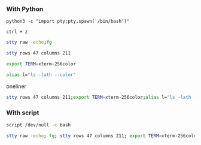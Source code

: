 ### With Python
```python3
python3 -c "import pty;pty.spawn('/bin/bash')"
```

``ctrl + z``

```bash
stty raw -echo;fg
```

```bash
stty rows 47 columns 211
```

```bash
export TERM=xterm-256color
```

```bash
alias l="ls -lath --color"
```

oneliner

```bash
stty rows 47 columns 211;export TERM=xterm-256color;alias l="ls -lath --color"
```

### With script
```bash
script /dev/null -c bash
```

```bash
stty raw -echo; fg; stty rows 47 columns 211; export TERM=xterm-256color; alias l='ls -lath --color'
```

